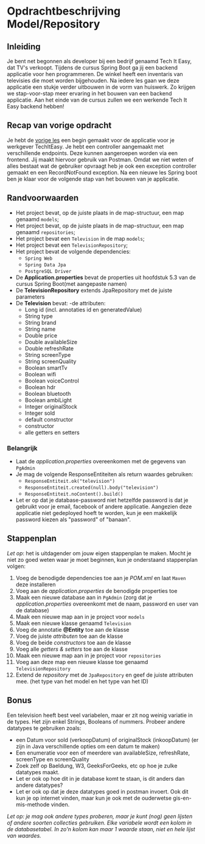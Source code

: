 # Opdrachtbeschrijving Model/Repository

## Inleiding

Je bent net begonnen als developer bij een bedrijf genaamd Tech It Easy, dat TV's verkoopt. Tijdens de cursus Spring Boot ga jij een backend applicatie voor hen programmeren. De winkel heeft een inventaris van televisies die moet worden bijgehouden. Na iedere les gaan we deze applicatie een stukje verder uitbouwen in de vorm van huiswerk. Zo krijgen we stap-voor-stap meer ervaring in het bouwen van een backend applicatie. Aan het einde van de cursus zullen we een werkende Tech It Easy backend hebben!

## Recap van vorige opdracht

Je hebt de [vorige les](https://github.com/hogeschoolnovi/backend-spring-boot-tech-it-easy-controller-uitwerkingen) een begin gemaakt voor de applicatie voor je werkgever TechItEasy. Je hebt een controller aangemaakt met verschillende endpoints. Deze kunnen aangeroepen worden via een frontend. Jij maakt hiervoor gebruik van Postman. Omdat we niet weten of alles bestaat wat de gebruiker opvraagt heb je ook een exception controller gemaakt en een RecordNotFound exception. Na een nieuwe les Spring boot ben je klaar voor de volgende stap van het bouwen van je applicatie. 

## Randvoorwaarden

- Het project bevat, op de juiste plaats in de map-structuur, een map genaamd `models`;
- Het project bevat, op de juiste plaats in de map-structuur, een map genaamd `repositories`;
- Het project bevat een `Television` in de map `models`;
- Het project bevat een `TelevisionRepository`;
- Het project bevat de volgende dependencies: 
  - `Spring Web`
  - `Spring Data Jpa`
  - `PostgreSQL Driver`
- De **Application.properties** bevat de properties uit hoofdstuk 5.3 van de cursus Spring Boot(met aangepaste namen)
- De **TelevisionRepository** extends JpaRepository met de juiste parameters
- De **Television** bevat:
  -de attributen:
    - Long id (incl. annotaties id en generatedValue)
    - String type
    - String brand
    - String name
    - Double price
    - Double availableSize
    - Double refreshRate
    - String screenType
    - String screenQuality
    - Boolean smartTv
    - Boolean wifi
    - Boolean voiceControl
    - Boolean hdr
    - Boolean bluetooth
    - Boolean ambiLight
    - Integer originalStock
    - Integer sold
  - default constructor
  - constructor
  - alle getters en setters
  
### Belangrijk
- Laat de _application.properties_ overeenkomen met de gegevens van `PgAdmin`
- Je mag de volgende ResponseEntiteiten als return waardes gebruiken:
  - `ResponseEntiteit.ok("television")`
  - `ResponseEntiteit.created(null).body("television")`
  - `ResponseEntiteit.noContent().build()`
- Let er op dat je database-password niet hetzelfde password is dat je gebruikt voor je email, facebook of andere applicatie. Aangezien deze applicatie niet gedeployed hoeft te worden, kun je een makkelijk password kiezen als "password" of "banaan".

## Stappenplan
_Let op_: het is uitdagender om jouw eigen stappenplan te maken. Mocht je niet zo goed weten waar je moet beginnen, kun je onderstaand stappenplan volgen:

1. Voeg de benodigde dependencies toe aan je _POM.xml_ en laat `Maven` deze installeren
2. Voeg aan de _application.properties_ de benodigde properties toe
3. Maak een nieuwe database aan in `PgAdmin` (zorg dat je _application.properties_ overeenkomt met de naam, password en user van de database)
4. Maak een nieuwe map aan in je project voor `models`
5. Maak een nieuwe klasse genaamd `Television`
6. Voeg de annotatie **@Entity** toe aan de klasse
7. Voeg de juiste _attributen_ toe aan de klasse
8. Voeg de beide _constructors_ toe aan de klasse
9. Voeg alle _getters & setters_ toe aan de klasse
10. Maak een nieuwe map aan in je project voor `repositories`
11. Voeg aan deze map een nieuwe klasse toe genaamd `TelevisionRepository`
12. Extend de _repository_ met de `JpaRepository` en geef de juiste attributen mee. (het type van het model en het type van het ID)

## Bonus
Een television heeft best veel variabelen, maar er zit nog weinig variatie in de types. Het zijn enkel Strings, Booleans of nummers. Probeer andere datatypes te gebruiken zoals:
- een Datum voor sold (verkoopDatum) of originalStock (inkoopDatum) (er zijn in Java verschillende opties om een datum te maken)
- Een enumeratie voor een of meerdere van availableSize, refreshRate, screenType en screenQuality
- Zoek zelf op Baeldung, W3, GeeksForGeeks, etc op hoe je zulke datatypes maakt.
- Let er ook op hoe dit in je database komt te staan, is dit anders dan andere datatypes?
- Let er ook op dat je deze datatypes goed in postman invoert. Ook dit kun je op internet vinden, maar kun je ook met de ouderwetse gis-en-mis-methode vinden.

 _Let op: je mag ook andere types proberen, maar je kunt (nog) geen lijsten of andere soorten collecties gebruiken. Elke variabele wordt een kolom in de databasetabel. In zo'n kolom kan maar 1 waarde staan, niet en hele lijst van waardes._
